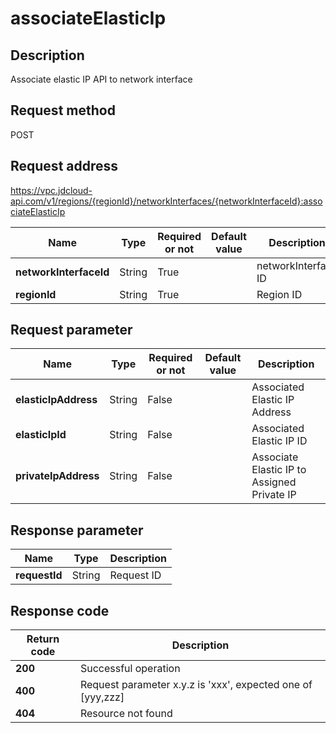 # associateElasticIp


## Description
Associate elastic IP API to network interface

## Request method
POST

## Request address
https://vpc.jdcloud-api.com/v1/regions/{regionId}/networkInterfaces/{networkInterfaceId}:associateElasticIp

|Name|Type|Required or not|Default value|Description|
|---|---|---|---|---|
|**networkInterfaceId**|String|True| |networkInterface ID|
|**regionId**|String|True| |Region ID|

## Request parameter
|Name|Type|Required or not|Default value|Description|
|---|---|---|---|---|
|**elasticIpAddress**|String|False| |Associated Elastic IP Address|
|**elasticIpId**|String|False| |Associated Elastic IP ID|
|**privateIpAddress**|String|False| |Associate Elastic IP to Assigned Private IP|


## Response parameter
|Name|Type|Description|
|---|---|---|
|**requestId**|String|Request ID|



## Response code
|Return code|Description|
|---|---|
|**200**|Successful operation|
|**400**|Request parameter x.y.z is 'xxx', expected one of [yyy,zzz]|
|**404**|Resource not found|
